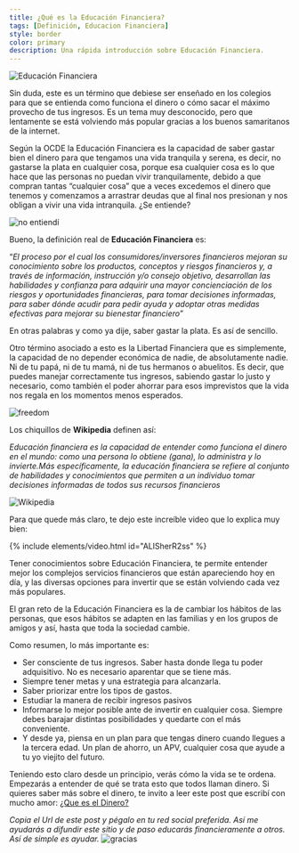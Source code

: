 ```yaml
---
title: ¿Qué es la Educación Financiera?
tags: [Definición, Educacion Financiera]
style: border
color: primary
description: Una rápida introducción sobre Educación Financiera.
---
```


![Educación Financiera](https://imgur.com/SEtI0tJ.png)

Sin duda, este es un término que debiese ser enseñado en los colegios para que se entienda como funciona el dinero o cómo sacar el máximo provecho de tus ingresos. Es un tema muy desconocido, pero que lentamente se está volviendo más popular gracias a los buenos samaritanos de la internet.

Según la OCDE la Educación Financiera es la capacidad de saber gastar bien el dinero para que tengamos una vida tranquila y serena, es decir, no gastarse la plata en cualquier cosa, porque esa cualquier cosa es lo que hace que las personas no puedan vivir tranquilamente, debido a que compran tantas “cualquier cosa” que a veces excedemos el dinero que tenemos y comenzamos a arrastrar deudas que al final nos presionan y nos obligan a vivir una vida intranquila. ¿Se entiende?

![no entiendí](https://thumbs.gfycat.com/CraftyElementaryFlamingo-size_restricted.gif)

Bueno, la definición real de **Educación Financiera** es:

“*El proceso por el cual los consumidores/inversores financieros mejoran su conocimiento sobre los productos, conceptos y riesgos financieros y, a través de información, instrucción y/o consejo objetivo, desarrollan las habilidades y confianza para adquirir una mayor concienciación de los riesgos y oportunidades financieras, para tomar decisiones informadas, para saber dónde acudir para pedir ayuda y adoptar otras medidas efectivas para mejorar su bienestar financiero*”

En otras palabras y como ya dije, saber gastar la plata. Es así de sencillo.  

Otro término asociado a esto es la Libertad Financiera que es simplemente, la capacidad de no depender económica de nadie, de absolutamente nadie. Ni de tu papá, ni de tu mamá, ni de tus hermanos o abuelitos. Es decir, que puedes manejar correctamente tus ingresos, sabiendo gastar lo justo y necesario, como también el poder ahorrar para esos imprevistos que la vida nos regala en los momentos menos esperados.

![freedom](https://64.media.tumblr.com/6faa7675ebc1fcd8b0f2d6721d9f324e/39c89427d32a2ff0-85/s400x600/49faebf1549e5a36f1738de2d921e2569bf99c2c.gifv)

Los chiquillos de **Wikipedia** definen así:

*Educación financiera es la capacidad de entender como funciona el dinero en el mundo: como una persona lo obtiene (gana), lo administra y lo invierte.Más específicamente, la educación financiera se refiere al conjunto de habilidades y conocimientos que permiten a un individuo tomar decisiones informadas de todos sus recursos financieros*

![Wikipedia](https://www.gifservice.fr/img/gif-vignette-small/ed7a5cdae98be3fd4f6ac50fed12f2d5/51622-multi-media-it-phone-hight-tech-photo-wikipedia.gif)

Para que quede más claro, te dejo este increíble video que lo explica muy bien:

{% include elements/video.html id="ALlSherR2ss" %}

Tener conocimientos sobre Educación Financiera, te permite entender mejor los complejos servicios financieros que están apareciendo hoy en día, y las diversas opciones para invertir que se están volviendo cada vez más populares.

El gran reto de la Educación Financiera es la de cambiar los hábitos de las personas, que esos hábitos se adapten en las familias y en los grupos de amigos y así, hasta que toda la sociedad cambie.

Como resumen, lo más importante es:

- Ser consciente de tus ingresos. Saber hasta donde llega tu poder adquisitivo. No es necesario aparentar que se tiene más.
- Siempre tener metas y una estrategia para alcanzarla.
- Saber priorizar entre los tipos de gastos.
- Estudiar la manera de recibir ingresos pasivos
- Informarse lo mejor posible ante de invertir en cualquier cosa. Siempre debes barajar distintas posibilidades y quedarte con el más conveniente.
- Y desde ya, piensa en un plan para que tengas dinero cuando llegues a la tercera edad. Un plan de ahorro, un APV, cualquier cosa que ayude a tu yo viejito del futuro.

Teniendo esto claro desde un principio, verás cómo la vida se te ordena. Empezarás a entender de qué se trata esto que todos llaman dinero. Si quieres saber más sobre el dinero, te invito a leer este post que escribí con mucho amor: [¿Que es el Dinero?](https://www.tiocripto.com/blog/que-es-el-dinero)


*Copia el Url de este post y pégalo en tu red social preferida. Así me ayudarás a difundir este sitio y de paso educarás financieramente a otros. Así de simple es ayudar.*
![gracias](https://media2.giphy.com/media/fxI1G5PNC5esyNlIUs/giphy.gif)
